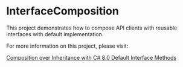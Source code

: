 # InterfaceComposition

This project demonstrates how to compose API clients with reusable interfaces with default implementation.

For more information on this project, please visit:

[Composition over Inheritance with C# 8.0 Default Interface Methods](https://engipreneurship.substack.com/p/composition-over-inheritance-with)


